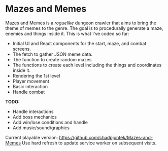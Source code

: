 # Mazes and Memes

Mazes and Memes is a *roguelike* dungeon crawler that aims to bring the theme of memes to the genre. The goal is to procedurally generate a maze, enemies and things inside it. This is what I've coded so far:

- Initial UI and React components for the start, maze, and combat screens.
- The fetch to gather JSON meme data.
- The function to create random mazes
- The functions to create each level including the things and coordinates inside it.
- Rendering the 1st level
- Player movement
- Basic interaction
- Handle combat

**TODO:**
- Handle interactions
- Add boss mechanics
- Add win/lose conditions and handle
- Add music/sound/graphics

Current playable version: 
https://github.com/chadpjontek/Mazes-and-Memes
Use hard refresh to update service worker on subsequent visits.